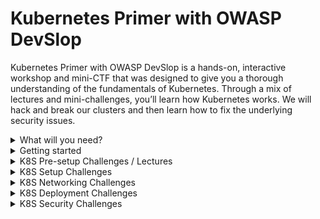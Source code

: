 # Kubernetes Primer with OWASP DevSlop

Kubernetes Primer with OWASP DevSlop is a hands-on, interactive workshop and mini-CTF that was designed to give you a thorough understanding of the fundamentals of Kubernetes. 
Through a mix of lectures and mini-challenges, you’ll learn how Kubernetes works.  We will hack and break our clusters and then learn how to fix the underlying security issues.
<details><summary>What will you need?</summary><p>

- Laptop / Desktop
- Internet Connection
- **Tools**
  - Modern Terminal or PowerShell for Windows
  - Modern Web Browser
  - [kubectl](https://kubernetes.io/docs/tasks/tools/)
  - [Semgrep](https://semgrep.dev/docs/getting-started/)
  - [Docker](https://www.docker.com/products/docker-desktop)
  

</p></details>
<details><summary>Getting started</summary><p>

[Sign up](https://devslop.ctfd.io/) on the [CTF platform](https://devslop.ctfd.io/) and validate your account. Give us a few minutes to send you your cluster configuration file.
  
Download the [challenge files](challenges_files.zip) compressed in [challenges_files.zip](challenges_files.zip) . Extract its content in your working directory. 

When you receive your config file, save it in your working directory and use it for the [first setup challenge.](/challenges/k8s_setup/007.md)

</p></details>

<details><summary>K8S Pre-setup Challenges / Lectures </summary><p>

- [K8S Pre-setup: History of Virtualization](https://devslop.ctfd.io/challenges#Challenge%201-23)
- [K8S Pre-setup: Overview of Docker/Containers](https://devslop.ctfd.io/challenges#Challenge%202-24)
- [K8S PreSetup: What is container orchestration?](https://devslop.ctfd.io/challenges#Challenge%203-25)
- [K8S Pre-setup: History of Kubernetes Project](https://devslop.ctfd.io/challenges#Challenge%204-26)
- [K8S Pre-setup: Kubernetes Concepts and Architecture](https://devslop.ctfd.io/challenges#Challenge%205-27)
- [K8S PreSetup: Kubernetes Objects & Organization](https://devslop.ctfd.io/challenges#Challenge%206-28)
</p></details>
<details><summary>K8S Setup Challenges</summary><p>

- [K8S Setup: Log into Kubernetes](/challenges/k8s_setup/007.md)
- [K8S Setup: Interact with the kubectl API](/challenges/k8s_setup/008.md)
- [K8S Setup: Deploy Kubernetes Dashboard](/challenges/k8s_setup/010.md)
</p></details>

<details><summary>K8S Networking Challenges</summary><p>

- [K8S Networking: Cluster IP pinging](/challenges/k8s_networking/011.md)
- [K8S Networking: NodePort](/challenges/k8s_networking/012.md)
- [K8S Networking: Load Balancer](/challenges/k8s_networking/013.md)
</p></details>

<details><summary>K8S Deployment Challenges</summary><p>

- [K8S Deployment: Simple Deployment](/challenges/k8s_deployment/014.md)
- [K8S Deployment: Rolling Updates](/challenges/k8s_deployment/015.md)
</p></details>

<details><summary>K8S Security Challenges</summary><p>
  
- [K8S PreSetup: Kubernetes AuthN / AuthZ Overview](/challenges/k8s_setup/010.md)
- [K8S Security: Finding Credentials in Code](/challenges/k8s_security/016.md)
- [K8S Security: Fixing Secrets in Code](/challenges/k8s_security/017.md)
- [K8S Security: Exploiting SSRF in Kubernetes](/challenges/k8s_security/018.md)
- [K8S Security: Finding and fixing SSRF in K8S with Semgrep](/challenges/k8s_security/019.md)
- [K8S Security: Container Escape to Host](/challenges/k8s_security/020.md)
- [K8S Security: Write OPA Policy to Restrict Host](/challenges/k8s_security/022.md)
- [K8S Security: Namespace Bypass](/challenges/k8s_security/023.md)
- [K8S Security: Protection Against Cross Container Access](/challenges/k8s_security/024.md)
- [K8S Security: Consume all resources / DoS](/challenges/k8s_security/025.md)
- [K8S Security: OPA Rules to Constrain Resources](/challenges/k8s_security/026.md)
- [K8S Security: Bad Crypto Miner Image](/challenges/k8s_security/027.md)
- [K8S Security: Image Vulnerability](/challenges/k8s_security/028.md)
- [K8S PreSetup: What is Open Policy Agent (OPA)?](/challenges/k8s_setup/010.md)
- [K8S Security: OPA Rules to Restrict Image Origin](/challenges/k8s_security/029.md)
- [K8S Security: Kube Bench (EKS Bench)](/challenges/k8s_security/030.md)
</p></details>

